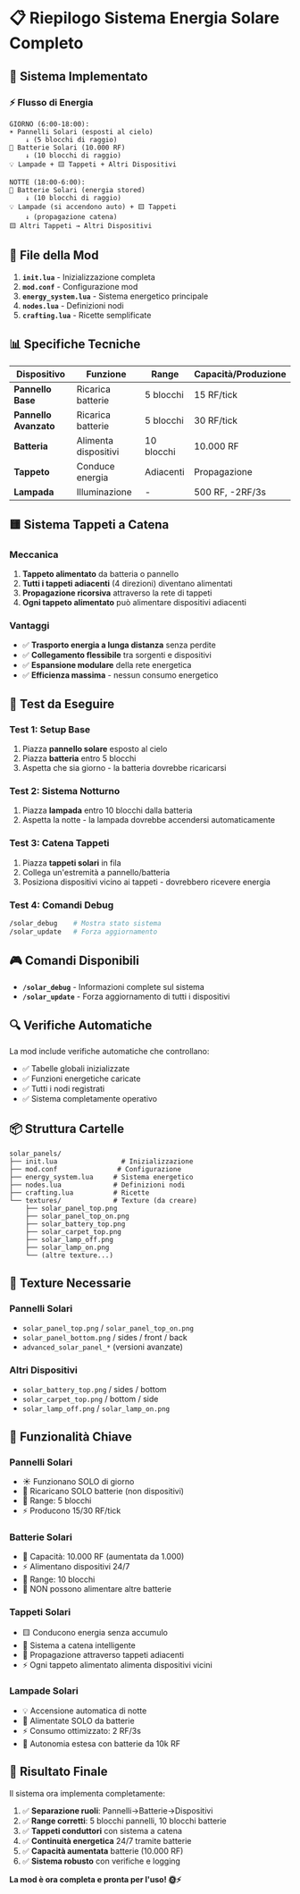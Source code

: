 # 📋 Riepilogo Sistema Energia Solare Completo

## 🎯 Sistema Implementato

### ⚡ **Flusso di Energia**
```
GIORNO (6:00-18:00):
☀️ Pannelli Solari (esposti al cielo)
    ↓ (5 blocchi di raggio)
🔋 Batterie Solari (10.000 RF)
    ↓ (10 blocchi di raggio)
💡 Lampade + 🟨 Tappeti + Altri Dispositivi

NOTTE (18:00-6:00):
🔋 Batterie Solari (energia stored)
    ↓ (10 blocchi di raggio)
💡 Lampade (si accendono auto) + 🟨 Tappeti
    ↓ (propagazione catena)
🟨 Altri Tappeti → Altri Dispositivi
```

## 🔧 **File della Mod**

1. **`init.lua`** - Inizializzazione completa
2. **`mod.conf`** - Configurazione mod
3. **`energy_system.lua`** - Sistema energetico principale
4. **`nodes.lua`** - Definizioni nodi
5. **`crafting.lua`** - Ricette semplificate

## 📊 **Specifiche Tecniche**

| Dispositivo | Funzione | Range | Capacità/Produzione |
|-------------|----------|-------|-------------------|
| **Pannello Base** | Ricarica batterie | 5 blocchi | 15 RF/tick |
| **Pannello Avanzato** | Ricarica batterie | 5 blocchi | 30 RF/tick |
| **Batteria** | Alimenta dispositivi | 10 blocchi | 10.000 RF |
| **Tappeto** | Conduce energia | Adiacenti | Propagazione |
| **Lampada** | Illuminazione | - | 500 RF, -2RF/3s |

## 🟨 **Sistema Tappeti a Catena**

### Meccanica
1. **Tappeto alimentato** da batteria o pannello
2. **Tutti i tappeti adiacenti** (4 direzioni) diventano alimentati
3. **Propagazione ricorsiva** attraverso la rete di tappeti
4. **Ogni tappeto alimentato** può alimentare dispositivi adiacenti

### Vantaggi
- ✅ **Trasporto energia a lunga distanza** senza perdite
- ✅ **Collegamento flessibile** tra sorgenti e dispositivi
- ✅ **Espansione modulare** della rete energetica
- ✅ **Efficienza massima** - nessun consumo energetico

## 🧪 **Test da Eseguire**

### **Test 1: Setup Base**
1. Piazza **pannello solare** esposto al cielo
2. Piazza **batteria** entro 5 blocchi
3. Aspetta che sia giorno - la batteria dovrebbe ricaricarsi

### **Test 2: Sistema Notturno**
1. Piazza **lampada** entro 10 blocchi dalla batteria
2. Aspetta la notte - la lampada dovrebbe accendersi automaticamente

### **Test 3: Catena Tappeti**
1. Piazza **tappeti solari** in fila
2. Collega un'estremità a pannello/batteria
3. Posiziona dispositivi vicino ai tappeti - dovrebbero ricevere energia

### **Test 4: Comandi Debug**
```bash
/solar_debug    # Mostra stato sistema
/solar_update   # Forza aggiornamento
```

## 🎮 **Comandi Disponibili**

- **`/solar_debug`** - Informazioni complete sul sistema
- **`/solar_update`** - Forza aggiornamento di tutti i dispositivi

## 🔍 **Verifiche Automatiche**

La mod include verifiche automatiche che controllano:
- ✅ Tabelle globali inizializzate
- ✅ Funzioni energetiche caricate
- ✅ Tutti i nodi registrati
- ✅ Sistema completamente operativo

## 📦 **Struttura Cartelle**

```
solar_panels/
├── init.lua                # Inizializzazione
├── mod.conf               # Configurazione
├── energy_system.lua     # Sistema energetico
├── nodes.lua             # Definizioni nodi
├── crafting.lua          # Ricette
└── textures/             # Texture (da creare)
    ├── solar_panel_top.png
    ├── solar_panel_top_on.png
    ├── solar_battery_top.png
    ├── solar_carpet_top.png
    ├── solar_lamp_off.png
    ├── solar_lamp_on.png
    └── (altre texture...)
```

## 🎨 **Texture Necessarie**

### Pannelli Solari
- `solar_panel_top.png` / `solar_panel_top_on.png`
- `solar_panel_bottom.png` / sides / front / back
- `advanced_solar_panel_*` (versioni avanzate)

### Altri Dispositivi
- `solar_battery_top.png` / sides / bottom
- `solar_carpet_top.png` / bottom / side
- `solar_lamp_off.png` / `solar_lamp_on.png`

## 🚀 **Funzionalità Chiave**

### **Pannelli Solari**
- ☀️ Funzionano SOLO di giorno
- 🔋 Ricaricano SOLO batterie (non dispositivi)
- 📏 Range: 5 blocchi
- ⚡ Producono 15/30 RF/tick

### **Batterie Solari**
- 🔋 Capacità: 10.000 RF (aumentata da 1.000)
- ⚡ Alimentano dispositivi 24/7
- 📏 Range: 10 blocchi
- 🔄 NON possono alimentare altre batterie

### **Tappeti Solari**
- 🟨 Conducono energia senza accumulo
- 🔗 Sistema a catena intelligente
- 📡 Propagazione attraverso tappeti adiacenti
- ⚡ Ogni tappeto alimentato alimenta dispositivi vicini

### **Lampade Solari**
- 💡 Accensione automatica di notte
- 🔋 Alimentate SOLO da batterie
- ⚡ Consumo ottimizzato: 2 RF/3s
- 🌙 Autonomia estesa con batterie da 10k RF

## 🎯 **Risultato Finale**

Il sistema ora implementa completamente:
1. ✅ **Separazione ruoli**: Pannelli→Batterie→Dispositivi
2. ✅ **Range corretti**: 5 blocchi pannelli, 10 blocchi batterie  
3. ✅ **Tappeti conduttori** con sistema a catena
4. ✅ **Continuità energetica** 24/7 tramite batterie
5. ✅ **Capacità aumentata** batterie (10.000 RF)
6. ✅ **Sistema robusto** con verifiche e logging

**La mod è ora completa e pronta per l'uso! 🌞⚡**
